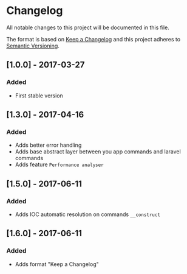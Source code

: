 # Changelog
All notable changes to this project will be documented in this file.

The format is based on [Keep a Changelog](http://keepachangelog.com/)
and this project adheres to [Semantic Versioning](http://semver.org/).

## [1.0.0] - 2017-03-27
### Added
- First stable version

## [1.3.0] - 2017-04-16
### Added
- Adds better error handling
- Adds base abstract layer between you app commands and laravel commands
- Adds feature `Performance analyser`

## [1.5.0] - 2017-06-11
### Added
- Adds IOC automatic resolution on commands `__construct`

## [1.6.0] - 2017-06-11
### Added
- Adds format "Keep a Changelog"
